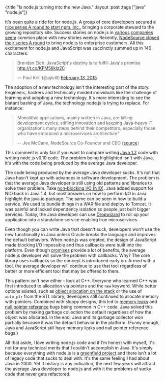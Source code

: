 {:title "Is node.js turning into the new Java."
 :layout :post
 :tags ["java" "node.js"]}

It's been quite a ride for for node.js. A group of core developers secured a
[nice series A round to start npm, Inc.](http://venturebeat.com/2014/02/11/former-node-leader-takes-big-money-launches-node-startup/),
bringing a corporate steward to the growing repository site. Success stories on node.js in
[various](https://engineering.groupon.com/2013/node-js/geekon-i-tier/)
[companies](http://nodejs.org/video/) [seem](http://techblog.netflix.com/2014/08/scaling-ab-testing-on-netflixcom-with_18.html)
common place with new stories weekly. Recently,
[NodeSource closed their series A round](http://techcrunch.com/2015/02/09/nodesource-raises-3-million-to-build-new-programming-tools/)
to bring node.js to enterprise customers. All this excitement for node.js and JavaScript was succinctly summed up in 140 characters:

<blockquote class="twitter-tweet" data-cards="hidden" lang="en"><p>Brendan Eich: JavaScript&#39;s destiny is to fulfill Java&#39;s promise <a href="http://t.co/KFM59kIz20">http://t.co/KFM59kIz20</a></p>&mdash; Paul Krill (@pjkrill) <a href="https://twitter.com/pjkrill/status/566266357667221509">February 13, 2015</a></blockquote>
<script src="//platform.twitter.com/widgets.js" charset="utf-8"> </script>

The adoption of a new technology isn't the interesting part of the story. Engineers, hackers and technically minded
individuals like the challenge of learning and adopting a new technology. It's more interesting to see the blatant bashing
of Java, the technology node.js is trying to replace. For instance:

> Monolithic applications, mainly written in Java, are killing development cycles, stifling innovation and keeping
> Java-heavy IT organizations many steps behind their competitors, especially those who have embraced a microservices architecture"
>
> -- Joe McCann, NodeSource Co-Founder and CEO ([source](http://techcrunch.com/2015/02/09/nodesource-raises-3-million-to-build-new-programming-tools/))

This comment is only fair if you want to compare writing [Java 1.2](https://en.wikipedia.org/wiki/Java_version_history)
code with writing node.js v0.10 code.
The problem being highlighted isn't with Java, it's with the code being produced by the average Java developer.

The code being produced by the average Java developer sucks. It's not that Java hasn't kept up with advances in software
development. The problem is that the average Java developer is still using old patterns and libraries to solve
their problem. Take [non-blocking I/O (NIO)](https://en.wikipedia.org/wiki/Non-blocking_I/O_(Java)). Java added support for
NIO back in Java 1.4, but most answers on how
to perform I/O in Java highlight the java.io package. The same can be seen in how to build a service. We used to bundle things
in a WAR file and deploy to Tomcat. It was painful and lacked dependency isolation so people just built bigger services.
Today, the Java developer can use [Dropwizard](https://dropwizard.github.io/dropwizard/) to roll up your application into
a standalone service enabling true microservices.

Even though you can write Java that doesn't suck, developers won't use the new functionality in Java unless Oracle
breaks the language and improves the default behaviors. When node.js was created, the design of JavaScript made blocking I/O
impossible and thus callbacks were built into the platform.  Even though
[promises](http://blogs.msdn.com/b/ie/archive/2011/09/11/asynchronous-programming-in-javascript-with-promises.aspx) provide
a lot of benefits,
the average node.js developer will solve the problem with callbacks. Why?  The core library uses callbacks
so the concept is introduced early on. Armed with a tool, the average developer will continue to use that tool regardless
of better or more efficient tool that may be offered to them.

This pattern isn't new either - look at C++. Everyone who learned C++ was first introduced to allocation via pointers
and the `new` keyword. While better options existed, such as
[object allocation on the stack](https://en.wikipedia.org/wiki/Resource_Acquisition_Is_Initialization) or the use
of `auto_ptr` from the STL library, developers still continued to allocate memory with pointers. Combined with sloppy
designs, this led to [memory leaks](https://en.wikipedia.org/wiki/Memory_leak) and
[null pointer reference](http://stackoverflow.com/a/2727872/67927) bugs being common in
C++ code. Java solved this problem by making garbage collection the default regardless of how the object was allocated. In
the end, Java and its garbage collector won partially because it was the default behavior in the platform. (Funny enough,
Java and JavaScript still have memory leaks and null pointer reference bugs.)

All that aside, I love writing node.js code and if I'm honest with myself, it's not for any technical merits that I couldn't
accomplish in Java. It's simply because everything with node.js is a
[greenfield project](https://en.wikipedia.org/wiki/Greenfield_project) and there isn't
a lot of legacy code that sucks to deal with. It's the same feeling I had about Java in 2000. Yet if history is any indication,
the next few years will attract the average Java developer to node.js and with it the problems of sucky code that never gets
refactored.

